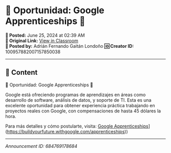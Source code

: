 # 🚀 Oportunidad: Google Apprenticeships 🚀

**📅 Posted:** June 25, 2024 at 02:39 AM  
**🔗 Original Link:** [View in Classroom](https://classroom.google.com/c/Njk1MDgxNzAyMTIx/p/Njg0NzY5MTc4Njg0)  
**👤 Posted by:** Adrián Fernando Gaitán Londoño
**🆔 Creator ID:** 100957882007157850038

---

## 📝 Content

🚀 Oportunidad: Google Apprenticeships 🚀

Google está ofreciendo programas de aprendizajes en áreas como desarrollo de software, análisis de datos, y soporte de TI. Esta es una excelente oportunidad para obtener experiencia práctica trabajando en proyectos reales con Google, con compensaciones de hasta 45 dólares la hora.

Para más detalles y cómo postularte, visita: [Google Apprenticeships]([https://buildyourfuture.withgoogle.com/apprenticeships)](https://buildyourfuture.withgoogle.com/apprenticeships))



---

*Announcement ID: 684769178684*
